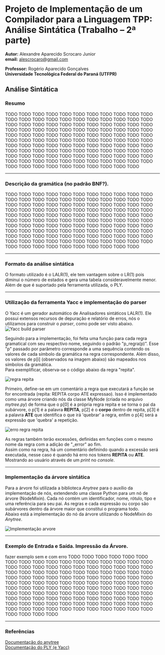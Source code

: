 # Projeto de Implementação de um Compilador para a Linguagem TPP: Análise Sintática (Trabalho – 2ª parte)

**Autor:** Alexandre Aparecido Scrocaro Junior \
**email:** alescrocaro@gmail.com

**Professor:** Rogério Aparecido Gonçalves\
**Universidade Tecnológica Federal do Paraná (UTFPR)**

## Análise Sintática

### Resumo

TODO TODO TODO TODO TODO TODO TODO TODO TODO TODO TODO TODO TODO TODO TODO TODO TODO TODO TODO TODO TODO TODO TODO TODO TODO TODO TODO TODO TODO TODO TODO TODO TODO TODO TODO TODO TODO TODO TODO TODO TODO TODO TODO TODO TODO TODO TODO TODO TODO TODO TODO TODO TODO TODO TODO TODO TODO TODO TODO TODO TODO TODO TODO TODO TODO TODO TODO TODO TODO TODO TODO TODO TODO TODO TODO TODO TODO TODO TODO TODO TODO TODO TODO TODO TODO TODO TODO TODO TODO TODO TODO TODO TODO TODO TODO TODO TODO TODO TODO TODO TODO TODO TODO TODO TODO TODO TODO TODO TODO TODO TODO TODO TODO TODO TODO TODO TODO TODO TODO TODO

---

### Descrição da gramática (no padrão BNF?).

TODO TODO TODO TODO TODO TODO TODO TODO TODO TODO TODO TODO TODO TODO TODO TODO TODO TODO TODO TODO TODO TODO TODO TODO TODO TODO TODO TODO TODO TODO TODO TODO TODO TODO TODO TODO TODO TODO TODO TODO TODO TODO TODO TODO TODO TODO TODO TODO TODO TODO TODO TODO TODO TODO TODO TODO TODO TODO TODO TODO TODO TODO TODO TODO TODO TODO TODO TODO TODO TODO TODO TODO TODO TODO TODO TODO TODO TODO TODO TODO TODO TODO TODO TODO TODO TODO TODO TODO TODO TODO TODO TODO TODO TODO TODO TODO TODO TODO TODO TODO TODO TODO TODO TODO TODO TODO TODO TODO TODO TODO TODO TODO TODO TODO TODO TODO TODO TODO TODO TODO

---

### Formato da análise sintática

O formato utilizado é o LALR(1), ele tem vantagem sobre o LR(1) pois diminui o número de estados e gera uma tabela consideravelmente menor. Além de que é suportado pela ferramenta utilizada, o PLY.

---

### Utilização da ferramenta Yacc e implementação do parser

O Yacc é um gerador automático de Analisadores sintáticos LALR(1). Ele possui extensos recursos de depuração e relatório de erros, nós o utilizamos para construir o _parser_, como pode ser visto abaixo.
![Yacc build parser](https://user-images.githubusercontent.com/37521313/190282781-5931edf0-20fe-4d8d-ab6f-2ef942874786.png)

Seguindo para a implementação, foi feita uma função para cada regra gramatical com seu respectivo nome, seguindo o padrão "p_regra(p)". Esse "p" passado por parâmetro corresponde a uma sequência contendo os valores de cada símbolo da gramática na regra correspondente. Além disso, os valores de p[i] (observados na imagem abaixo) são mapeados nos símbolos da gramática.\
Para exemplificar, observa-se o código abaixo da regra "repita".

![regra repita](https://user-images.githubusercontent.com/37521313/190283852-9b4de4cb-6efc-4546-81ce-e10a2f4d0139.png)

Primeiro, define-se em um comentário a regra que executará a função se for encontrada (repita: REPITA corpo ATE expressao). Isso é implementado como uma árvore criando nós da classe MyNode (criada no arquivo _mytree.py_) de forma que o p[0] é a própria regra repita e se torna o pai da subárvore, o p[1] é a palavra **REPITA**, p[2] é o **corpo** dentro de repita, p[3] é a palavra **ATE** que identifica o que irá 'quebrar' a regra, enfim o p[4] será a expressão que 'quebra' a repetição.

![erro regra repita](https://user-images.githubusercontent.com/37521313/190283896-0cb2d28c-70a1-4271-a632-9fd4de19fdaa.png)

As regras também terão excessões, definidas em funções com o mesmo nome da regra com a adição de "\_error" ao fim. \
Assim como na regra, há um comentário definindo quando a excessão será executada, nesse caso é quando há erro nos tokens **REPITA** ou **ATE**. Mostrando ao usuário através de um _print_ no _console_.

---

### Implementação da árvore sintática

Para a árvore foi utilizada a biblioteca _Anytree_ para o auxílio da implementação de nós, extendendo uma classe Python para um nó de árvore (NodeMixin). Cada nó contém um identificador, nome, rótulo, tipo e uma referência para seu pai. As regras e cada expressão ou corpo são subárvores dentro da árvore maior que constitui o programa todo.\
Abaixo está a implementação do nó da árvore utilizando o NodeMixin do _Anytree_.

![Implementação arvore](https://user-images.githubusercontent.com/37521313/190286658-fc62ab76-573d-4a1a-bfc9-4636dc8e214d.png)

---

### Exemplo de Entrada e Saída. Impressão da Árvore.

fazer exemplo sem e com erro
TODO TODO TODO TODO TODO TODO TODO TODO TODO TODO TODO TODO TODO TODO TODO TODO TODO TODO TODO TODO TODO TODO TODO TODO TODO TODO TODO TODO TODO TODO TODO TODO TODO TODO TODO TODO TODO TODO TODO TODO TODO TODO TODO TODO TODO TODO TODO TODO TODO TODO TODO TODO TODO TODO TODO TODO TODO TODO TODO TODO TODO TODO TODO TODO TODO TODO TODO TODO TODO TODO TODO TODO TODO TODO TODO TODO TODO TODO TODO TODO TODO TODO TODO TODO TODO TODO TODO TODO TODO TODO TODO TODO TODO TODO TODO TODO TODO TODO TODO TODO TODO TODO TODO TODO TODO TODO TODO TODO TODO TODO TODO TODO TODO TODO TODO TODO TODO TODO TODO TODO

---

### Referências

[Documentação do anytree](https://anytree.readthedocs.io/en/latest/)\
[Documentação do PLY (e Yacc)](https://www.dabeaz.com/ply/ply.html)
